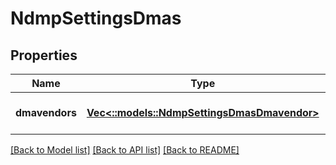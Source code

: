 # NdmpSettingsDmas

## Properties
Name | Type | Description | Notes
------------ | ------------- | ------------- | -------------
**dmavendors** | [**Vec<::models::NdmpSettingsDmasDmavendor>**](NdmpSettingsDmasDmavendor.md) |  | [optional] [default to null]

[[Back to Model list]](../README.md#documentation-for-models) [[Back to API list]](../README.md#documentation-for-api-endpoints) [[Back to README]](../README.md)


